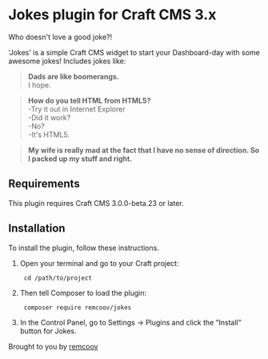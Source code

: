 # Jokes plugin for Craft CMS 3.x

Who doesn't love a good joke?!

'Jokes' is a simple Craft CMS widget to start your Dashboard-day with some awesome jokes! Includes jokes like:

> **Dads are like boomerangs.** <br>I hope.

> **How do you tell HTML from HTML5?**<br>
-Try it out in Internet Explorer<br>
-Did it work?<br>
-No?<br>
-It's HTML5.<br>

> **My wife is really mad at the fact that I have no sense of direction. So I packed up my stuff and right.**

## Requirements

This plugin requires Craft CMS 3.0.0-beta.23 or later.

## Installation

To install the plugin, follow these instructions.

1. Open your terminal and go to your Craft project:

        cd /path/to/project

2. Then tell Composer to load the plugin:

        composer require remcoov/jokes

3. In the Control Panel, go to Settings → Plugins and click the “Install” button for Jokes.

Brought to you by [remcoov](https://github.com/remcoov)
